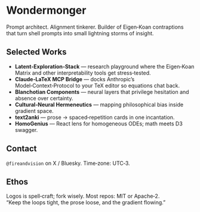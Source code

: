 # Wondermonger

Prompt architect. Alignment tinkerer. Builder of Eigen‑Koan contraptions that turn shell prompts into small lightning storms of insight.
## Selected Works
- **Latent‑Exploration‑Stack** — research playground where the Eigen‑Koan Matrix and other interpretability tools get stress‑tested.
- **Claude‑LaTeX MCP Bridge** — docks Anthropic’s Model‑Context‑Protocol to your TeX editor so equations chat back.
- **Blanchotian Components** — neural layers that privilege hesitation and absence over certainty.
- **Cultural‑Neural Hermeneutics** — mapping philosophical bias inside gradient space.
- **text2anki** — prose → spaced‑repetition cards in one incantation.
- **HomoGenius** — React lens for homogeneous ODEs; math meets D3 swagger.

## Contact
`@fireandvision` on X / Bluesky. Time‑zone: UTC‑3. 
## Ethos
Logos is spell‑craft; fork wisely. Most repos: MIT or Apache‑2.  
“Keep the loops tight, the prose loose, and the gradient flowing.”

